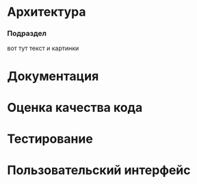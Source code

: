 # Архитектура
### Подраздел
вот тут текст и картинки
# Документация
# Оценка качества кода
# Тестирование
# Пользовательский интерфейс

